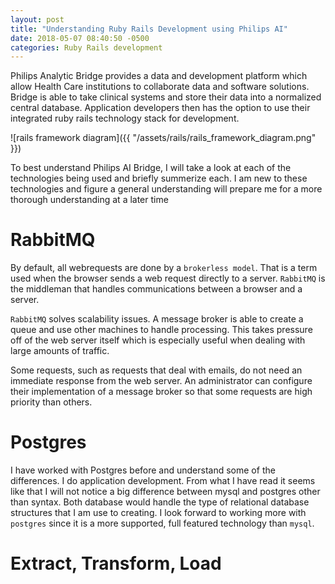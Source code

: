 ```yaml
---
layout: post
title: "Understanding Ruby Rails Development using Philips AI"
date: 2018-05-07 08:40:50 -0500
categories: Ruby Rails development
---
```


Philips Analytic Bridge provides a data and development platform which allow Health Care institutions to collaborate data and software solutions. Bridge is able to take clinical systems and store their data into a normalized central database. Application developers then has the option to use their integrated ruby rails  technology stack for development. 

 
![rails framework diagram]({{ "/assets/rails/rails_framework_diagram.png" }})

To best understand Philips AI Bridge, I will take a look at each of the technologies being used and briefly summerize each. I am new to these technologies and figure a general understanding will prepare me for a more thorough understanding at a later time

# RabbitMQ
By default, all webrequests are done by a `brokerless model`. That is a term used when the browser sends a web request directly to a server. `RabbitMQ` is the middleman that handles communications between a browser and a server. 

`RabbitMQ` solves scalability issues. A message broker is able to create a queue and use other machines to handle processing. This takes pressure off of the web server itself which is especially useful when dealing with large amounts of traffic. 

Some requests, such as requests that deal with emails, do not need an immediate response from the web server. An administrator can configure their implementation of a message broker so that some requests are high priority than others. 

# Postgres
I have worked with Postgres before and understand some of the differences. I do application development. From what I have read it seems like that I will not notice a big difference between mysql and postgres other than syntax. Both database would handle the type of relational database structures that I am use to creating. I look forward to working more with `postgres` since it is a more supported, full featured technology than `mysql`. 

# Extract, Transform, Load


